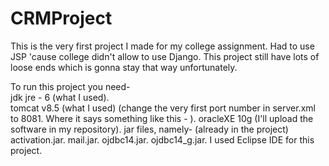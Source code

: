 # CRMProject

This is the very first project I made for my college assignment. Had to use JSP 'cause college didn't allow to use Django. This project still have lots of loose ends which is gonna stay that way unfortunately.  


To run this project you need-  
jdk jre - 6 (what I used).  
tomcat v8.5 (what I used)   (change the very first port number in server.xml to 8081. Where it says something like this - 
                             <Connector connectionTimeout="60000" port="----" protocol="HTTP/1.1" redirectPort="8443"/>).
oracleXE 10g (I'll upload the software in my repository).
jar files, namely-  (already in the project)
    activation.jar.
    mail.jar.
    ojdbc14.jar.
    ojdbc14_g.jar.
I used Eclipse IDE for this project.
